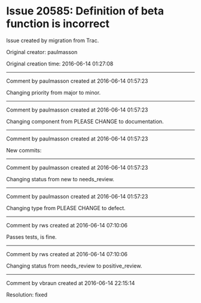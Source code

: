# Issue 20585: Definition of beta function is incorrect

Issue created by migration from Trac.

Original creator: paulmasson

Original creation time: 2016-06-14 01:27:08




---

Comment by paulmasson created at 2016-06-14 01:57:23

Changing priority from major to minor.


---

Comment by paulmasson created at 2016-06-14 01:57:23

Changing component from PLEASE CHANGE to documentation.


---

Comment by paulmasson created at 2016-06-14 01:57:23

New commits:


---

Comment by paulmasson created at 2016-06-14 01:57:23

Changing status from new to needs_review.


---

Comment by paulmasson created at 2016-06-14 01:57:23

Changing type from PLEASE CHANGE to defect.


---

Comment by rws created at 2016-06-14 07:10:06

Passes tests, is fine.


---

Comment by rws created at 2016-06-14 07:10:06

Changing status from needs_review to positive_review.


---

Comment by vbraun created at 2016-06-14 22:15:14

Resolution: fixed
